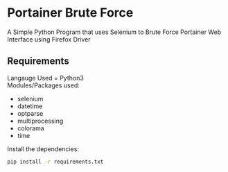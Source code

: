 # Portainer Brute Force
A Simple Python Program that uses Selenium to Brute Force Portainer Web Interface using Firefox Driver
## Requirements
Langauge Used = Python3<br />
Modules/Packages used:
* selenium
* datetime
* optparse
* multiprocessing
* colorama
* time
<!-- -->
Install the dependencies:
```bash
pip install -r requirements.txt
```